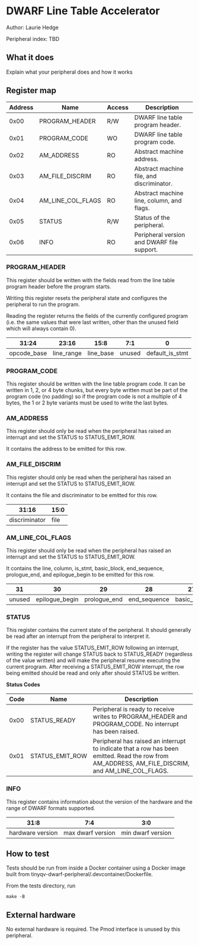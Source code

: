 # DWARF Line Table Accelerator

Author: Laurie Hedge

Peripheral index: TBD

## What it does

Explain what your peripheral does and how it works

## Register map

| Address | Name              | Access | Description                                |
|---------|-------------------|--------|--------------------------------------------|
| 0x00    | PROGRAM_HEADER    | R/W    | DWARF line table program header.           |
| 0x01    | PROGRAM_CODE      | WO     | DWARF line table program code.             |
| 0x02    | AM_ADDRESS        | RO     | Abstract machine address.                  |
| 0x03    | AM_FILE_DISCRIM   | RO     | Abstract machine file, and discriminator.  |
| 0x04    | AM_LINE_COL_FLAGS | RO     | Abstract machine line, column, and flags.  |
| 0x05    | STATUS            | R/W    | Status of the peripheral.                  |
| 0x06    | INFO              | RO     | Peripheral version and DWARF file support. |

### PROGRAM_HEADER

This register should be written with the fields read from the line table program header before the program starts.

Writing this register resets the peripheral state and configures the peripheral to run the program.

Reading the register returns the fields of the currently configured program (i.e. the same values that were last written, other than the unused field which will always contain 0).

| 31:24       | 23:16      | 15:8      | 7:1    | 0               |
|-------------|------------|-----------|--------|-----------------|
| opcode_base | line_range | line_base | unused | default_is_stmt |

### PROGRAM_CODE

This register should be written with the line table program code. It can be written in 1, 2, or 4 byte chunks, but every byte written must be part of the program code (no padding) so if the program code is not a multiple of 4 bytes, the 1 or 2 byte variants must be used to write the last bytes.

### AM_ADDRESS

This register should only be read when the peripheral has raised an interrupt and set the STATUS to STATUS_EMIT_ROW.

It contains the address to be emitted for this row.

### AM_FILE_DISCRIM

This register should only be read when the peripheral has raised an interrupt and set the STATUS to STATUS_EMIT_ROW.

It contains the file and discriminator to be emitted for this row.

| 31:16         | 15:0 |
|---------------|------|
| discriminator | file |

### AM_LINE_COL_FLAGS

This register should only be read when the peripheral has raised an interrupt and set the STATUS to STATUS_EMIT_ROW.

It contains the line, column, is_stmt, basic_block, end_sequence, prologue_end, and epilogue_begin to be emitted for this row.

| 31     | 30             | 29           | 28           | 27          | 26      | 25:16  | 15:0 |
|--------|----------------|--------------|--------------|-------------|---------|--------|------|
| unused | epilogue_begin | prologue_end | end_sequence | basic_block | is_stmt | column | line |

### STATUS

This register contains the current state of the peripheral. It should generally be read after an interrupt from the peripheral to interpret it.

If the register has the value STATUS_EMIT_ROW following an interrupt, writing the register will change STATUS back to STATUS_READY (regardless of the value written) and will make the peripheral resume executing the current program. After receiving a STATUS_EMIT_ROW interrupt, the row being emitted should be read and only after should STATUS be written.

**Status Codes**

| Code | Name            | Description |
|------|-----------------|-------------|
| 0x00 | STATUS_READY    | Peripheral is ready to receive writes to PROGRAM_HEADER and PROGRAM_CODE. No interrupt has been raised. |
| 0x01 | STATUS_EMIT_ROW | Peripheral has raised an interrupt to indicate that a row has been emitted. Read the row from AM_ADDRESS, AM_FILE_DISCRIM, and AM_LINE_COL_FLAGS. |

### INFO

This register contains information about the version of the hardware and the range of DWARF formats supported.

| 31:8             | 7:4               | 3:0               |
|------------------|-------------------|-------------------|
| hardware version | max dwarf version | min dwarf version |

## How to test

Tests should be run from inside a Docker container using a Docker image built from
tinyqv-dwarf-peripheral/.devcontainer/Dockerfile.

From the tests directory, run
```
make -B
```

## External hardware

No external hardware is required. The Pmod interface is unused by this peripheral.
